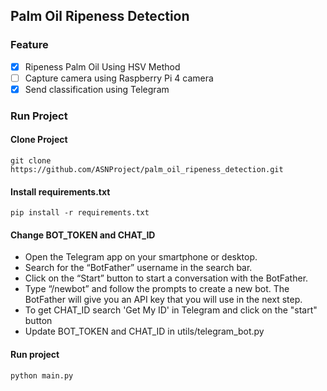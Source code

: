 ## Palm Oil Ripeness Detection
### Feature
- [x] Ripeness Palm Oil Using HSV Method
- [ ] Capture camera using Raspberry Pi 4 camera
- [x] Send classification using Telegram

### Run Project
#### Clone Project
```commandline
git clone https://github.com/ASNProject/palm_oil_ripeness_detection.git
```

#### Install requirements.txt
```commandline
pip install -r requirements.txt
```

#### Change BOT_TOKEN and CHAT_ID
- Open the Telegram app on your smartphone or desktop.
- Search for the “BotFather” username in the search bar.
- Click on the “Start” button to start a conversation with the BotFather.
- Type “/newbot” and follow the prompts to create a new bot. The BotFather will give you an API key that you will use in the next step.
- To get CHAT_ID search 'Get My ID' in Telegram and click on the "start" button
- Update BOT_TOKEN and CHAT_ID in utils/telegram_bot.py

#### Run project
```commandline
python main.py
```
